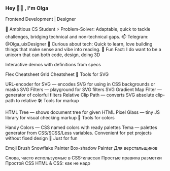 ### Hey 👋🏼 , I'm Olga
Frontend Development | Designer

📄 Ambitious CS Student
⚡ Problem-Solver: Adaptable, quick to tackle challenges, bridging technical and non-technical gaps.
📫 Telegram: @Olga_uixDesigner
🚀 Curious about tech: Quick to learn, love building things that make sense and vibe into reading.
🧩 Fun Fact: I do want to be a unicorn that can both code, design, doing 3D

Interactive demos with definitions from specs

Flex Cheatsheet
Grid Cheatsheet
📐 Tools for SVG

URL-encoder for SVG — encodes SVG for using in CSS backgrounds or masks
SVG Filters — playground for SVG filters
SVG Gradient Map Filter — generator of colorful filters
Relative Clip Path — converts SVG absolute clip-path to relative
🛠 Tools for markup

HTML Tree — shows document tree for given HTML
Pixel Glass — tiny JS library for visual checking markup
🎨 Tools for colors

Handy Colors — CSS named colors with ready palettes
Tema — palettes generator from CSS/SCSS/Less variables. Convenient for pet projects without fixed design
💃 Just for fun

Emoji Brush
Snowflake Painter
Box-shadow Painter
Для верстальщиков

Слова, часто используемые в CSS-классах
Простые правила разметки
Простой CSS
HTML & CSS: как не надо
